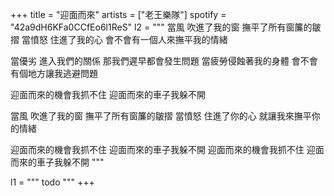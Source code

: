 +++
title = "迎面而來"
artists = ["老王樂隊"]
spotify = "42a9dH6KFa0CCfEo6l1ReS"
l2 = """
當風
吹進了我的窗 
撫平了所有窗簾的皺摺
當憤怒
住進了我的心
會不會有一個人來撫平我的情緒

當優劣
進入我們的關係
那我們遲早都會發生問題
當疲勞侵蝕著我的身體
會不會有個地方讓我逃避問題

迎面而來的機會我抓不住
迎面而來的車子我躲不開

當風
吹進了我的窗
撫平了所有窗簾的皺摺
當憤怒
住進了你的心
就讓我來撫平你的情緒

迎面而來的機會我抓不住
迎面而來的車子我躲不開
迎面而來的機會我抓不住
迎面而來的車子我躲不開
"""

l1 = """
todo
"""
+++ 